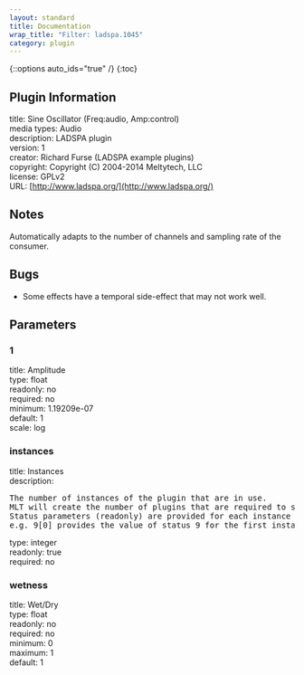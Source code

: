 ```yaml
---
layout: standard
title: Documentation
wrap_title: "Filter: ladspa.1045"
category: plugin
---
```

{::options auto_ids="true" /}
{:toc}

## Plugin Information

title: Sine Oscillator (Freq:audio, Amp:control)  
media types:
Audio  
description: LADSPA plugin  
version: 1  
creator: Richard Furse (LADSPA example plugins)  
copyright: Copyright (C) 2004-2014 Meltytech, LLC  
license: GPLv2  
URL: [http://www.ladspa.org/](http://www.ladspa.org/)  

## Notes

Automatically adapts to the number of channels and sampling rate of the consumer.
## Bugs

* Some effects have a temporal side-effect that may not work well.

## Parameters

### 1

title: Amplitude    
type: float  
readonly: no  
required: no  
minimum: 1.19209e-07  
default: 1  
scale: log  

### instances

title: Instances    
description:
<pre>
The number of instances of the plugin that are in use.
MLT will create the number of plugins that are required to support the number of audio channels.
Status parameters (readonly) are provided for each instance and are accessed by specifying the instance number after the identifier (starting at zero).
e.g. 9[0] provides the value of status 9 for the first instance.
</pre>
type: integer  
readonly: true  
required: no  

### wetness

title: Wet/Dry    
type: float  
readonly: no  
required: no  
minimum: 0  
maximum: 1  
default: 1  

